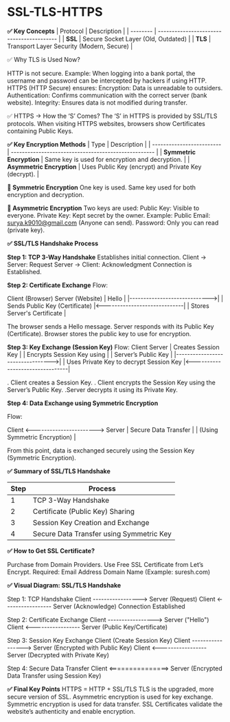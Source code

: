 # SSL-TLS-HTTPS

**✅ Key Concepts**
| Protocol | Description                               |
| -------- | ----------------------------------------- |
| **SSL**  | Secure Socket Layer (Old, Outdated)       |
| **TLS**  | Transport Layer Security (Modern, Secure) |


✅ Why TLS is Used Now?

HTTP is not secure.
Example: When logging into a bank portal, the username and password can be intercepted by hackers if using HTTP.
HTTPS (HTTP Secure) ensures:
Encryption: Data is unreadable to outsiders.
Authentication: Confirms communication with the correct server (bank website).
Integrity: Ensures data is not modified during transfer.

✅ HTTPS → How the ‘S’ Comes?
The ‘S’ in HTTPS is provided by SSL/TLS protocols.
When visiting HTTPS websites, browsers show Certificates containing Public Keys.


**✅ Key Encryption Methods**
| Type                      | Description                                          |
| ------------------------- | ---------------------------------------------------- |
| **Symmetric Encryption**  | Same key is used for encryption and decryption.      |
| **Asymmetric Encryption** | Uses Public Key (encrypt) and Private Key (decrypt). |

**🔑 Symmetric Encryption**
One key is used.
Same key used for both encryption and decryption.

**🔑 Asymmetric Encryption**
Two keys are used:
Public Key: Visible to everyone.
Private Key: Kept secret by the owner.
Example:
Public Email: surya.k9010@gmail.com (Anyone can send).
Password: Only you can read (private key).



**✅ SSL/TLS Handshake Process**

**Step 1: TCP 3-Way Handshake**
Establishes initial connection.
Client → Server: Request
Server → Client: Acknowledgment
Connection is Established.

**Step 2: Certificate Exchange**
Flow:

Client (Browser)                  Server (Website)
       |         Hello                |
       |----------------------------->|
       |                           Sends Public Key (Certificate)
       |<-----------------------------|
       | Stores Server's Certificate |

The browser sends a Hello message.
Server responds with its Public Key (Certificate).
Browser stores the public key to use for encryption.

**Step 3: Key Exchange (Session Key)**
Flow:
Client                                Server
       | Creates Session Key              |
       | Encrypts Session Key using       |
       | Server’s Public Key              |
       |--------------------------------->|
       |                              Uses Private Key to decrypt Session Key
       |<--------------------------------|


  . Client creates a Session Key.
  . Client encrypts the Session Key using the Server’s Public Key.
  .Server decrypts it using its Private Key.

  **Step 4: Data Exchange using Symmetric Encryption**

  Flow:

  Client <-----------------------> Server
      |       Secure Data Transfer       |
      |    (Using Symmetric Encryption)  |
      
From this point, data is exchanged securely using the Session Key (Symmetric Encryption).

**✅ Summary of SSL/TLS Handshake**

| Step | Process                                  |
| ---- | ---------------------------------------- |
| 1    | TCP 3-Way Handshake                      |
| 2    | Certificate (Public Key) Sharing         |
| 3    | Session Key Creation and Exchange        |
| 4    | Secure Data Transfer using Symmetric Key |

**✅ How to Get SSL Certificate?**

Purchase from Domain Providers.
Use Free SSL Certificate from Let’s Encrypt.
Required:
Email Address
Domain Name (Example: suresh.com)

**✅ Visual Diagram: SSL/TLS Handshake**

Step 1: TCP Handshake
Client -----------------> Server (Request)
Client <----------------- Server (Acknowledge)
Connection Established

Step 2: Certificate Exchange
Client -----------------> Server ("Hello")
Client <----------------- Server (Public Key/Certificate)

Step 3: Session Key Exchange
Client (Create Session Key)
Client -----------------> Server (Encrypted with Public Key)
Client <----------------- Server (Decrypted with Private Key)

Step 4: Secure Data Transfer
Client <===============> Server (Encrypted Data Transfer using Session Key)


**✅ Final Key Points**
HTTPS = HTTP + SSL/TLS
TLS is the upgraded, more secure version of SSL.
Asymmetric encryption is used for key exchange.
Symmetric encryption is used for data transfer.
SSL Certificates validate the website’s authenticity and enable encryption.



  


  


